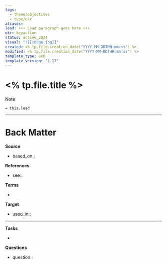 ```yaml
---
tags:
  - theme/objectives
  - type/okr
aliases:
lead: +++ Lead paragraph goes here +++
okr: keyaction
status: active_2024
visual: "![[image.jpg]]"
created: <% tp.file.creation_date("YYYY-MM-DDTHH:mm:ss") %>
modified: <% tp.file.creation_date("YYYY-MM-DDTHH:mm:ss") %>
template_type: OKR
template_version: "1.17"
---
```

<!-- 
okr: idea, wish, keyaction, keyresult, objective | annual
template_type: OKR, Wish, Objective, Key Result, Key Action
See "Template Help" below for using properties 
-->

# <% tp.file.title %>

<!--  Main idea of my thoughts -->

> [!Note]
> `= this.lead`

<!-- Other content of my note  -->



---
# Back Matter

**Source**
<!-- Always keep a link to the source- --> 
- based_on::

**References**
<!-- Links to pages not referenced in the content. see: [[related note]] because <reason> -->
- see:: 

**Terms**
<!-- Links to definition pages. -->
- 

**Target**
<!-- Link to project note or externaly published content. -->
- used_in::

---
**Tasks**
<!-- What remains to be done with this note? --> 
- 

**Questions**
<!-- What remains for you to consider? --> 
- question::
